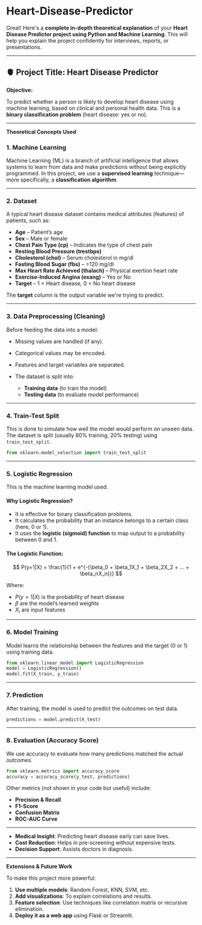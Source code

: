 # Heart-Disease-Predictor

Great! Here's a **complete in-depth theoretical explanation** of your **Heart Disease Predictor project using Python and Machine Learning**. This will help you explain the project confidently for interviews, reports, or presentations.

---

## 🫀 **Project Title: Heart Disease Predictor**

 **Objective:**

To predict whether a person is likely to develop heart disease using machine learning, based on clinical and personal health data. This is a **binary classification problem** (heart disease: yes or no).

---

 **Theoretical Concepts Used**

### 1. **Machine Learning**

Machine Learning (ML) is a branch of artificial intelligence that allows systems to learn from data and make predictions without being explicitly programmed. In this project, we use a **supervised learning** technique—more specifically, a **classification algorithm**.

---

### 2. **Dataset**

A typical heart disease dataset contains medical attributes (features) of patients, such as:

* **Age** – Patient’s age
* **Sex** – Male or female
* **Chest Pain Type (cp)** – Indicates the type of chest pain
* **Resting Blood Pressure (trestbps)**
* **Cholesterol (chol)** – Serum cholesterol in mg/dl
* **Fasting Blood Sugar (fbs)** – >120 mg/dl
* **Max Heart Rate Achieved (thalach)** – Physical exertion heart rate
* **Exercise-Induced Angina (exang)** – Yes or No
* **Target** – 1 = Heart disease, 0 = No heart disease

The **target** column is the output variable we're trying to predict.

---

### 3. **Data Preprocessing (Cleaning)**

Before feeding the data into a model:

* Missing values are handled (if any).
* Categorical values may be encoded.
* Features and target variables are separated.
* The dataset is split into:

  * **Training data** (to train the model)
  * **Testing data** (to evaluate model performance)

---

### 4. **Train-Test Split**

This is done to simulate how well the model would perform on unseen data. The dataset is split (usually 80% training, 20% testing) using `train_test_split`.

```python
from sklearn.model_selection import train_test_split
```

---

### 5. **Logistic Regression**

This is the machine learning model used.

#### Why Logistic Regression?

* It is effective for binary classification problems.
* It calculates the probability that an instance belongs to a certain class (here, 0 or 1).
* It uses the **logistic (sigmoid) function** to map output to a probability between 0 and 1.

#### The Logistic Function:

$$
P(y=1|X) = \frac{1}{1 + e^{-(\beta_0 + \beta_1X_1 + \beta_2X_2 + ... + \beta_nX_n)}}
$$

Where:

* $P(y=1|X)$ is the probability of heart disease
* $\beta$ are the model’s learned weights
* $X_i$ are input features

---

### 6. **Model Training**

Model learns the relationship between the features and the target (0 or 1) using training data.

```python
from sklearn.linear_model import LogisticRegression
model = LogisticRegression()
model.fit(X_train, y_train)
```

---

### 7. **Prediction**

After training, the model is used to predict the outcomes on test data.

```python
predictions = model.predict(X_test)
```

---

### 8. **Evaluation (Accuracy Score)**

We use accuracy to evaluate how many predictions matched the actual outcomes.

```python
from sklearn.metrics import accuracy_score
accuracy = accuracy_score(y_test, predictions)
```

Other metrics (not shown in your code but useful) include:

* **Precision & Recall**
* **F1-Score**
* **Confusion Matrix**
* **ROC-AUC Curve**

---



* **Medical Insight**: Predicting heart disease early can save lives.
* **Cost Reduction**: Helps in pre-screening without expensive tests.
* **Decision Support**: Assists doctors in diagnosis.

---

 **Extensions & Future Work**

To make this project more powerful:

1. **Use multiple models**: Random Forest, KNN, SVM, etc.
2. **Add visualizations**: To explain correlations and results.
3. **Feature selection**: Use techniques like correlation matrix or recursive elimination.
4. **Deploy it as a web app** using Flask or Streamlit.


